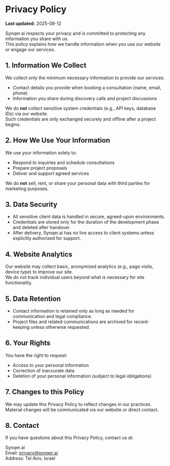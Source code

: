 # Privacy Policy  
**Last updated:** 2025-08-12  

Synqer.ai respects your privacy and is committed to protecting any information you share with us.  
This policy explains how we handle information when you use our website or engage our services.  

## 1. Information We Collect  
We collect only the minimum necessary information to provide our services:  
- Contact details you provide when booking a consultation (name, email, phone)  
- Information you share during discovery calls and project discussions  

We do **not** collect sensitive system credentials (e.g., API keys, database IDs) via our website.  
Such credentials are only exchanged securely and offline after a project begins.  

## 2. How We Use Your Information  
We use your information solely to:  
- Respond to inquiries and schedule consultations  
- Prepare project proposals  
- Deliver and support agreed services  

We do **not** sell, rent, or share your personal data with third parties for marketing purposes.  

## 3. Data Security  
- All sensitive client data is handled in secure, agreed-upon environments.  
- Credentials are stored only for the duration of the development phase and deleted after handover.  
- After delivery, Synqer.ai has no live access to client systems unless explicitly authorized for support.  

## 4. Website Analytics  
Our website may collect basic, anonymized analytics (e.g., page visits, device type) to improve our site.  
We do not track individual users beyond what is necessary for site functionality.  

## 5. Data Retention  
- Contact information is retained only as long as needed for communication and legal compliance.  
- Project files and related communications are archived for record-keeping unless otherwise requested.  

## 6. Your Rights  
You have the right to request:  
- Access to your personal information  
- Correction of inaccurate data  
- Deletion of your personal information (subject to legal obligations)  

## 7. Changes to this Policy  
We may update this Privacy Policy to reflect changes in our practices.  
Material changes will be communicated via our website or direct contact.  

## 8. Contact  
If you have questions about this Privacy Policy, contact us at:  

Synqer.ai  
Email: privacy@synqer.ai  
Address: Tel Aviv, Israel

